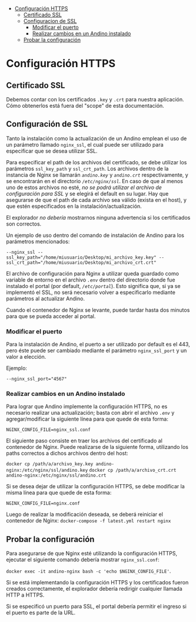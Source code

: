 <!-- START doctoc generated TOC please keep comment here to allow auto update -->
<!-- DON'T EDIT THIS SECTION, INSTEAD RE-RUN doctoc TO UPDATE -->


- [Configuración HTTPS](#configuraci%C3%B3n-https)
  - [Certificado SSL](#certificado-ssl)
  - [Configuracion de SSL](#configuraci%C3%B3n-de-ssl)
    - [Modificar el puerto](#modificar-el-puerto)
    - [Realizar cambios en un Andino instalado](#realizar-cambios-en-un-andino-instalado)
  - [Probar la configuración](#probar-la-configuraci%C3%B3n)

<!-- END doctoc generated TOC please keep comment here to allow auto update -->

# Configuración HTTPS

## Certificado SSL

Debemos contar con los certificados `.key` y `.crt` para nuestra aplicación.
Cómo obtenerlos está fuera del "scope" de esta documentación.

## Configuración de SSL

Tanto la instalación como la actualización de un Andino emplean el uso de un parámetro llamado `nginx_ssl`, el cual 
puede ser utilizado para especificar que se desea utilizar SSL.

Para especificar el path de los archivos del certificado, se debe utilizar los parámetros `ssl_key_path` y 
`ssl_crt_path`. Los archivos dentro de la instancia de Nginx se llamarán _`andino.key`_ y _`andino.crt`_ 
respectivamente, y se encontrarán en el directorio _`/etc/nginx/ssl`_. En caso de que al menos uno de estos archivos no 
esté, _no se podrá utilizar el archivo de configuración para SSL_ y se elegirá el default en su lugar. Hay que 
asegurarse de que el path de cada archivo sea válido (exista en el host), y que estén especificados en la 
instalación/actualización.

El explorador *no debería* mostrarnos ninguna advertencia si los certificados son correctos.

Un ejemplo de uso dentro del comando de instalación de Andino para los parámetros mencionados:
```
--nginx_ssl --ssl_key_path="/home/miusuario/Desktop/mi_archivo_key.key" --ssl_crt_path="/home/miusuario/Desktop/mi_archivo_crt.crt"
```

El archivo de configuración para Nginx a utilizar queda guardado como variable de entorno en el archivo _`.env`_ dentro 
del directorio donde fue instalado el portal (por default, _`/etc/portal`_). Esto significa que, si ya se implementó 
el SSL, no será necesario volver a especificarlo mediante parámetros al actualizar Andino.

Cuando el contenedor de Nginx se levante, puede tardar hasta dos minutos para que se pueda acceder al portal.

### Modificar el puerto

Para la instalación de Andino, el puerto a ser utilizado por default es el 443, pero éste puede ser cambiado mediante 
el parámetro `nginx_ssl_port` y un valor a elección.

Ejemplo:
```
--nginx_ssl_port="4567"
```

### Realizar cambios en un Andino instalado

Para lograr que Andino implemente la configuración HTTPS, no es necesario realizar una actualización; basta con abrir 
el archivo _`.env`_ y agregar/modificar la siguiente línea para que quede de esta forma:
```
NGINX_CONFIG_FILE=nginx_ssl.conf
```

El siguiente paso consiste en traer los archivos del certificado al contenedor de Nginx. Puede realizarse de la 
siguiente forma, utilizando los paths correctos a dichos archivos dentro del host:

`docker cp /path/a/archivo_key.key andino-nginx:/etc/nginx/ssl/andino.key`
`docker cp /path/a/archivo_crt.crt andino-nginx:/etc/nginx/ssl/andino.crt`

Si se desea dejar de utilizar la configuración HTTPS, se debe modificar la misma línea para que quede de esta forma:
```
NGINX_CONFIG_FILE=nginx.conf
```

Luego de realizar la modificación deseada, se deberá reiniciar el contenedor de Nginx:
`docker-compose -f latest.yml restart nginx` 


## Probar la configuración

Para asegurarse de que Nginx esté utilizando la configuración HTTPS, ejecutar el siguiente comando debería mostrar 
`nginx_ssl.conf`:

`docker exec -it andino-nginx bash -c 'echo $NGINX_CONFIG_FILE'`. 

Si se está implementando la configuración HTTPS y los certificados fueron creados correctamente, el explorador debería 
redirigir cualquier llamada HTTP a HTTPS.

Si se especificó un puerto para SSL, el portal debería permitir el ingreso si el puerto es parte de la URL.
